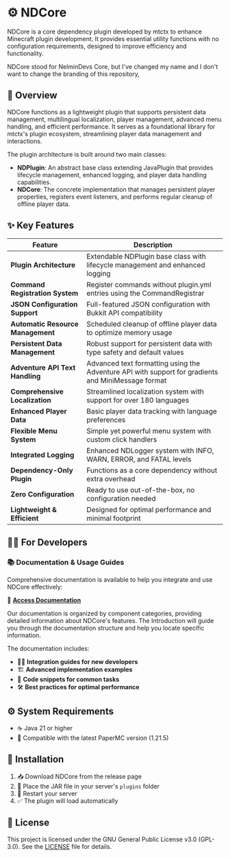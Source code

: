 # ⚙️ NDCore

NDCore is a core dependency plugin developed by mtctx to enhance Minecraft plugin development. It provides essential
utility functions with no configuration requirements, designed to improve efficiency and functionality.

NDCore stood for NelminDevs Core, but I've changed my name and I don't want to change the branding of this repository,

## 🚀 Overview

NDCore functions as a lightweight plugin that supports persistent data management, multilingual localization, player
management, advanced menu handling, and efficient performance. It serves as a foundational library for mtctx's plugin
ecosystem, streamlining player data management and interactions.

The plugin architecture is built around two main classes:

- **NDPlugin**: An abstract base class extending JavaPlugin that provides lifecycle management, enhanced logging, and player data handling capabilities.
- **NDCore**: The concrete implementation that manages persistent player properties, registers event listeners, and performs regular cleanup of offline player data.

## ✨ Key Features

| Feature                           | Description                                                                                        |
|-----------------------------------|----------------------------------------------------------------------------------------------------|
| **Plugin Architecture**           | Extendable NDPlugin base class with lifecycle management and enhanced logging                      |
| **Command Registration System**   | Register commands without plugin.yml entries using the CommandRegistrar                            |
| **JSON Configuration Support**    | Full-featured JSON configuration with Bukkit API compatibility                                     |
| **Automatic Resource Management** | Scheduled cleanup of offline player data to optimize memory usage                                  |
| **Persistent Data Management**    | Robust support for persistent data with type safety and default values                             |
| **Adventure API Text Handling**   | Advanced text formatting using the Adventure API with support for gradients and MiniMessage format |
| **Comprehensive Localization**    | Streamlined localization system with support for over 180 languages                                |
| **Enhanced Player Data**          | Basic player data tracking with language preferences                                               |
| **Flexible Menu System**          | Simple yet powerful menu system with custom click handlers                                         |
| **Integrated Logging**            | Enhanced NDLogger system with INFO, WARN, ERROR, and FATAL levels                                  |
| **Dependency-Only Plugin**        | Functions as a core dependency without extra overhead                                              |
| **Zero Configuration**            | Ready to use out-of-the-box, no configuration needed                                               |
| **Lightweight & Efficient**       | Designed for optimal performance and minimal footprint                                             |

## 👨‍💻 For Developers

### 📚 Documentation & Usage Guides

Comprehensive documentation is available to help you integrate and use NDCore effectively:

🔮 [**Access Documentation**](usage/Introduction.md)

Our documentation is organized by component categories, providing detailed information about NDCore's features. The
Introduction will guide you through the documentation structure and help you locate specific information.

The documentation includes:

- 🧙‍♂️ **Integration guides for new developers**
- 🏗️ **Advanced implementation examples**
- 🧩 **Code snippets for common tasks**
- 🛠️ **Best practices for optimal performance**

## ⚙️ System Requirements

- ☕ Java 21 or higher
- 🧱 Compatible with the latest PaperMC version (1.21.5)

## 🔧 Installation

1. 📥 Download NDCore from the release page
2. 📁 Place the JAR file in your server's `plugins` folder
3. 🔄 Restart your server
4. ✅ The plugin will load automatically

## 📜 License

This project is licensed under the GNU General Public License v3.0 (GPL-3.0). See the [LICENSE](LICENSE) file for details.

